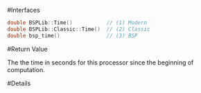 #Interfaces

```cpp
double BSPLib::Time()			// (1) Modern
double BSPLib::Classic::Time()  // (2) Classic
double bsp_time()				// (3) BSP
```

#Return Value

The the time in seconds for this processor since the beginning of computation.

#Details
